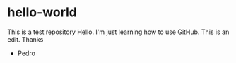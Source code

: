 # hello-world
This is a test repository
Hello. I'm just learning how to use GitHub. This is an edit. Thanks
- Pedro
